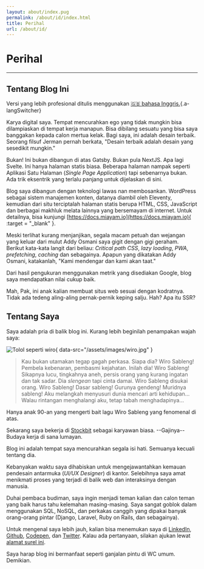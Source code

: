 ```yaml
---
layout: about/index.pug
permalink: /about/id/index.html
title: Perihal
url: /about/id/
---
```


# Perihal
--------

## Tentang Blog Ini
Versi yang lebih profesional ditulis menggunakan [🇬🇧 bahasa Inggris.](/about){.a-langSwitcher}

Karya digital saya. Tempat mencurahkan ego yang tidak mungkin bisa dilampiaskan di tempat kerja manapun. Bisa dibilang sesuatu yang bisa saya banggakan kepada calon mertua kelak. Bagi saya, ini adalah desain terbaik. Seorang filsuf Jerman pernah berkata, "Desain terbaik adalah desain yang sesedikit mungkin."

Bukan! Ini bukan dibangun di atas Gatsby. Bukan pula NextJS. Apa lagi Svelte. Ini hanya halaman statis biasa. Beberapa halaman nampak seperti Aplikasi Satu Halaman (*Single Page Application*) tapi sebenarnya bukan. Ada trik eksentrik yang terlalu panjang untuk dijelaskan di sini.

Blog saya dibangun dengan teknologi lawas nan membosankan. WordPress sebagai sistem manajemen konten, datanya diambil oleh Eleventy, kemudian dari situ terciptalah halaman statis berupa HTML, CSS, JavaScript dan berbagai makhluk melata lainnya yang bersemayam di internet. Untuk detailnya, bisa kunjungi [https://docs.miayam.io](https://docs.miayam.io){ :target = "_blank" }.

Meski terlihat kurang menjanjikan, segala macam petuah dan wejangan yang keluar dari mulut Addy Osmani saya gigit dengan gigi geraham. Berikut kata-kata langit dari beliau: *Critical path CSS*, *lazy loading*, *PWA*, *prefetching*, *caching* dan sebagainya. Apapun yang dikatakan Addy Osmani, katakanlah, "Kami mendengar dan kami akan taat."

Dari hasil pengukuran menggunakan metrik yang disediakan Google, blog saya mendapatkan nilai cukup baik.

Mah, Pak, ini anak kalian membuat situs web sesuai dengan kodratnya. Tidak ada tedeng aling-aling pernak-pernik keping salju. Hah? Apa itu SSR?

## Tentang Saya
Saya adalah pria di balik blog ini. Kurang lebih beginilah penampakan wajah saya:

![Tolol seperti wiro](/assets/images/wiro-blur.jpg){ data-src="/assets/images/wiro.jpg" }

> Kau bukan utamakan tegap gagah perkasa. Siapa dia? Wiro Sableng! Pembela kebenaran, pembasmi kejahatan. Inilah dia! Wiro Sableng! Sikapnya lucu, tingkahnya aneh, persis orang yang kurang ingatan dan tak sadar. Dia *slengean* tapi cinta damai. Wiro Sableng disukai orang. Wiro Sableng! Dasar sableng! Gurunya gendeng! Muridnya sableng! Aku melangkah menyusuri dunia mencari arti kehidupan... Walau rintangan menghalangi aku, tetap tabah menghadapinya...
> 

Hanya anak 90-an yang mengerti bait lagu Wiro Sableng yang fenomenal di atas.

Sekarang saya bekerja di [Stockbit](https://stockbit.com) sebagai karyawan biasa. --Gajinya-- Budaya kerja di sana lumayan.

Blog ini adalah tempat saya mencurahkan segala isi hati. Semuanya kecuali tentang dia.

Kebanyakan waktu saya dihabiskan untuk mengejawantahkan kemauan pendesain antarmuka (*UI/UX Designer*) di kantor. Selebihnya saya amat menikmati proses yang terjadi di balik web dan interaksinya dengan manusia.

Duhai pembaca budiman, saya ingin menjadi teman kalian dan calon teman yang baik harus tahu kelemahan masing-masing. Saya sangat goblok dalam menggunakan SQL, NoSQL, dan perkakas canggih yang dipakai banyak orang-orang pintar (Django, Laravel, Ruby on Rails, dan sebagainya).

Untuk mengenal saya lebih jauh, kalian bisa menemukan saya di [LinkedIn](https://linkedin.com/in/miayam), [Github](https://github.com/miayam), [Codepen](https://codepen.io/miayam), dan [Twitter](https://twitter.com/___miayam___). Kalau ada pertanyaan, silakan ajukan lewat [alamat surel ini](mailto:muhammaddeni90@gmail.com).

Saya harap blog ini bermanfaat seperti ganjalan pintu di WC umum. Demikian.
